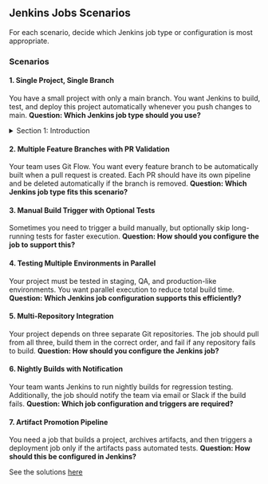

## Jenkins Jobs Scenarios

For each scenario, decide which Jenkins job type or configuration is most appropriate.

### Scenarios

#### 1. Single Project, Single Branch

You have a small project with only a main branch. You want Jenkins to build, test, and deploy this project automatically whenever you push changes to main.
**Question: Which Jenkins job type should you use?**


<details>
  <summary>Section 1: Introduction</summary>

This is the hidden content for **Section 1**.

You can write **Markdown** inside here, including lists:

- Item 1
- Item 2
- Item 3

</details>

#### 2. Multiple Feature Branches with PR Validation

Your team uses Git Flow. You want every feature branch to be automatically built when a pull request is created. Each PR should have its own pipeline and be deleted automatically if the branch is removed.
**Question: Which Jenkins job type fits this scenario?**

#### 3. Manual Build Trigger with Optional Tests

Sometimes you need to trigger a build manually, but optionally skip long-running tests for faster execution.
**Question: How should you configure the job to support this?**

#### 4. Testing Multiple Environments in Parallel

Your project must be tested in staging, QA, and production-like environments. You want parallel execution to reduce total build time.
**Question: Which Jenkins job configuration supports this efficiently?**

#### 5. Multi-Repository Integration

Your project depends on three separate Git repositories. The job should pull from all three, build them in the correct order, and fail if any repository fails to build.
**Question: How should you configure the Jenkins job?**

#### 6. Nightly Builds with Notification

Your team wants Jenkins to run nightly builds for regression testing. Additionally, the job should notify the team via email or Slack if the build fails.
**Question: Which job configuration and triggers are required?**

#### 7. Artifact Promotion Pipeline

You need a job that builds a project, archives artifacts, and then triggers a deployment job only if the artifacts pass automated tests.
**Question: How should this be configured in Jenkins?**

See the solutions [here](lab_6_solutions.md)

